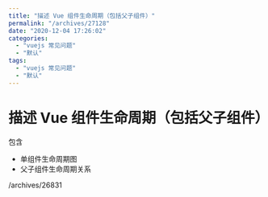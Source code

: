 ```yaml
---
title: "描述 Vue 组件生命周期（包括父子组件）"
permalink: "/archives/27128"
date: "2020-12-04 17:26:02"
categories: 
  - "vuejs 常见问题"
  - "默认"
tags: 
  - "vuejs 常见问题"
  - "默认"
---
```


# 描述 Vue 组件生命周期（包括父子组件）

包含

- 单组件生命周期图
- 父子组件生命周期关系

/archives/26831
